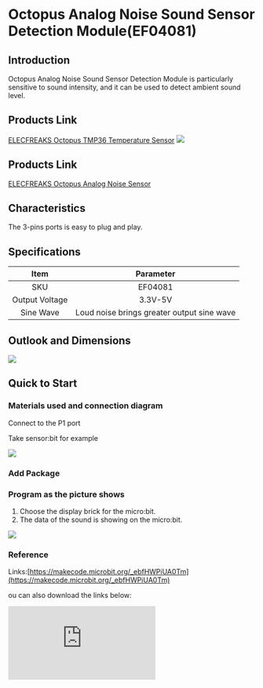 ﻿# Octopus Analog Noise Sound Sensor Detection Module(EF04081)

## Introduction

Octopus Analog Noise Sound Sensor Detection Module  is particularly sensitive to sound intensity, and it can be used to detect ambient sound level.

 ## Products Link

[ELECFREAKS Octopus TMP36 Temperature Sensor](https://shop.elecfreaks.com/products/elecfreaks-octopus-analog-noise-sensor?_pos=1&_sid=f0d5208e1&_ss=r)
![](https://wiki-media-ef.oss-cn-hongkong.aliyuncs.com//images/hP4azP5.png)

## Products Link

[ELECFREAKS Octopus Analog Noise Sensor](https://www.elecfreaks.com/octopus-analog-noise-sound-sensor-detection-module.html)

## Characteristics


The 3-pins ports is easy to plug and play.

## Specifications


Item | Parameter
:-: | :-:
SKU|EF04081
Output Voltage|3.3V-5V
Sine Wave|Loud noise brings greater output sine wave


## Outlook and Dimensions

 ![](https://wiki-media-ef.oss-cn-hongkong.aliyuncs.com//images/uPRIFLt.png)

## Quick to Start

### Materials used and connection diagram

Connect to the P1 port

Take sensor:bit for example

 ![](https://wiki-media-ef.oss-cn-hongkong.aliyuncs.com//images/I9xA8Ms.png)

### Add Package

### Program as the picture shows

1. Choose the display brick for the micro:bit.
2. The data of the sound is showing on the micro:bit.

 ![](https://wiki-media-ef.oss-cn-hongkong.aliyuncs.com//images/s2Rucs0.png)

### Reference

Links:[https://makecode.microbit.org/_ebfHWPiUA0Tm](https://makecode.microbit.org/_ebfHWPiUA0Tm)

ou can also download the links below:


<div
    style={{
        position: 'relative',
        paddingBottom: '60%',
        overflow: 'hidden',
    }}
>
    <iframe
        src="https://makecode.microbit.org/_ebfHWPiUA0Tm"
        frameborder="0"
        sandbox="allow-popups allow-forms allow-scripts allow-same-origin"
        style={{
            position: 'absolute',
            width: '100%',
            height: '100%',
        }}
    />
</div>


### Result
 The dB is showing on the micro:bit.

## Relevant Cases


## Technique Files
